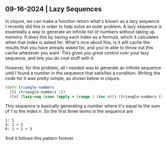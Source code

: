 ## 09-16-2024 | Lazy Sequences

In clojure, we can make a function return what's known as a lazy sequence. I recently did this in order to help solve an
euler problem. A lazy sequence is essentially a way to generate an infinite list of numbers without taking up memory. It does this
by saving each index as a formula, which it calculates when that index is asked for. What's nice about this, is it will cache the
results that you have already asked for, and you're able to throw out this cache whenever you want. This gives you great control
over your lazy sequence, and lets you do cool stuff with it.

However, for this problem, all I needed was to generate an infinite sequence until I found a number in the sequence that satisfies
a condition. Writing the code for it was pretty simple, as shown below in clojure.

```clojure
(defn triangle-numbers
  ([] (triangle-numbers 1))
  ([n] (lazy-seq (cons (apply + (range 1 (inc n))) (triangle-numbers (inc n))))))
```

This sequence is basically generating a number where it's equal to the sum of 1 to the index n. So the first three terms in the sequence are
```
1: 1
3: 1 + 2
6: 1 + 2 + 3
```
And it follows this pattern forever.